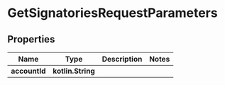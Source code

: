 
# GetSignatoriesRequestParameters

## Properties
Name | Type | Description | Notes
------------ | ------------- | ------------- | -------------
**accountId** | **kotlin.String** |  | 



